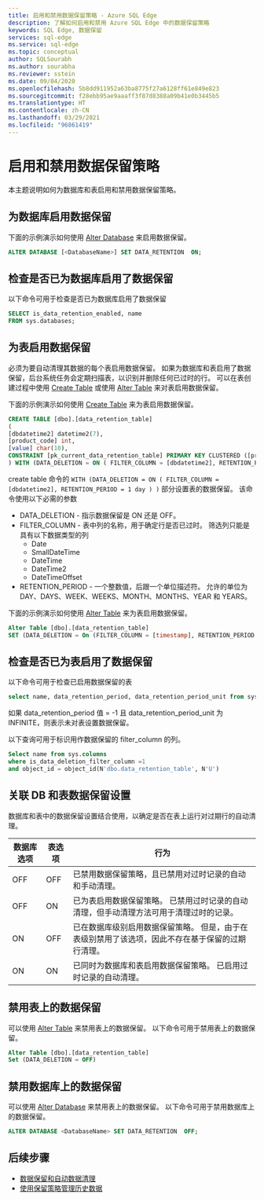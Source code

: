 ```yaml
---
title: 启用和禁用数据保留策略 - Azure SQL Edge
description: 了解如何启用和禁用 Azure SQL Edge 中的数据保留策略
keywords: SQL Edge, 数据保留
services: sql-edge
ms.service: sql-edge
ms.topic: conceptual
author: SQLSourabh
ms.author: sourabha
ms.reviewer: sstein
ms.date: 09/04/2020
ms.openlocfilehash: 5b8dd911952a63ba8775f27a6128ff61e849e823
ms.sourcegitcommit: f28ebb95ae9aaaff3f87d8388a09b41e0b3445b5
ms.translationtype: HT
ms.contentlocale: zh-CN
ms.lasthandoff: 03/29/2021
ms.locfileid: "96861419"
---
```

# <a name="enable-and-disable-data-retention-policies"></a>启用和禁用数据保留策略

本主题说明如何为数据库和表启用和禁用数据保留策略。 

## <a name="enable-data-retention-for-a-database"></a>为数据库启用数据保留

下面的示例演示如何使用 [Alter Database](/sql/t-sql/statements/alter-database-transact-sql-set-options) 来启用数据保留。

```sql
ALTER DATABASE [<DatabaseName>] SET DATA_RETENTION  ON;
```

## <a name="check-if-data-retention-is-enabled-for-a-database"></a>检查是否已为数据库启用了数据保留

以下命令可用于检查是否已为数据库启用了数据保留
```sql
SELECT is_data_retention_enabled, name
FROM sys.databases;
```

## <a name="enable-data-retention-for-a-table"></a>为表启用数据保留

必须为要自动清理其数据的每个表启用数据保留。 如果为数据库和表启用了数据保留，后台系统任务会定期扫描表，以识别并删除任何已过时的行。 可以在表创建过程中使用 [Create Table](/sql/t-sql/statements/create-table-transact-sql) 或使用 [Alter Table](/sql/t-sql/statements/alter-table-transact-sql) 来对表启用数据保留。

下面的示例演示如何使用 [Create Table](/sql/t-sql/statements/create-table-transact-sql) 来为表启用数据保留。 

```sql
CREATE TABLE [dbo].[data_retention_table] 
(
[dbdatetime2] datetime2(7), 
[product_code] int, 
[value] char(10),  
CONSTRAINT [pk_current_data_retention_table] PRIMARY KEY CLUSTERED ([product_code])
) WITH (DATA_DELETION = ON ( FILTER_COLUMN = [dbdatetime2], RETENTION_PERIOD = 1 day ) )
```

create table 命令的 `WITH (DATA_DELETION = ON ( FILTER_COLUMN = [dbdatetime2], RETENTION_PERIOD = 1 day ) )` 部分设置表的数据保留。 该命令使用以下必需的参数 

- DATA_DELETION - 指示数据保留是 ON 还是 OFF。
- FILTER_COLUMN - 表中列的名称，用于确定行是否已过时。 筛选列只能是具有以下数据类型的列 
    - Date
    - SmallDateTime
    - DateTime
    - DateTime2
    - DateTimeOffset
- RETENTION_PERIOD - 一个整数值，后跟一个单位描述符。 允许的单位为 DAY、DAYS、WEEK、WEEKS、MONTH、MONTHS、YEAR 和 YEARS。

下面的示例演示如何使用 [Alter Table](/sql/t-sql/statements/alter-table-transact-sql) 来为表启用数据保留。  

```sql
Alter Table [dbo].[data_retention_table]
SET (DATA_DELETION = On (FILTER_COLUMN = [timestamp], RETENTION_PERIOD = 1 day))
```

## <a name="check-if-data-retention-is-enabled-for-a-table"></a>检查是否已为表启用了数据保留

以下命令可用于检查已启用数据保留的表

```sql
select name, data_retention_period, data_retention_period_unit from sys.tables
```

如果 data_retention_period 值 = -1 且 data_retention_period_unit 为 INFINITE，则表示未对表设置数据保留。

以下查询可用于标识用作数据保留的 filter_column 的列。 

```sql
Select name from sys.columns
where is_data_deletion_filter_column =1 
and object_id = object_id(N'dbo.data_retention_table', N'U')
```

## <a name="correlating-db-and-table-data-retention-settings"></a>关联 DB 和表数据保留设置

数据库和表中的数据保留设置结合使用，以确定是否在表上运行对过期行的自动清理。 

|数据库选项 | 表选项 | 行为 |
|----------------|--------------|----------|
| OFF | OFF | 已禁用数据保留策略，且已禁用对过时记录的自动和手动清理。|
| OFF | ON  | 已为表启用数据保留策略。 已禁用过时记录的自动清理，但手动清理方法可用于清理过时的记录。 |
| ON | OFF | 已在数据库级别启用数据保留策略。 但是，由于在表级别禁用了该选项，因此不存在基于保留的过期行清理。|
| ON | ON | 已同时为数据库和表启用数据保留策略。 已启用过时记录的自动清理。 |

## <a name="disable-data-retention-on-a-table"></a>禁用表上的数据保留 

可以使用 [Alter Table](/sql/t-sql/statements/alter-table-transact-sql) 来禁用表上的数据保留。 以下命令可用于禁用表上的数据保留。

```sql
Alter Table [dbo].[data_retention_table]
Set (DATA_DELETION = OFF)
```

## <a name="disable-data-retention-on-a-database"></a>禁用数据库上的数据保留

可以使用 [Alter Database](/sql/t-sql/statements/alter-database-transact-sql-set-options) 来禁用表上的数据保留。 以下命令可用于禁用数据库上的数据保留。

```sql
ALTER DATABASE <DatabaseName> SET DATA_RETENTION  OFF;
```

## <a name="next-steps"></a>后续步骤
- [数据保留和自动数据清理](data-retention-overview.md)
- [使用保留策略管理历史数据](data-retention-cleanup.md)
